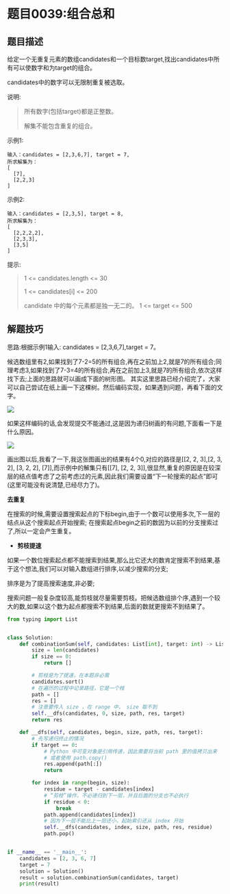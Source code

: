 # 题目0039:组合总和

## 题目描述

给定一个无重复元素的数组candidates和一个目标数target,找出candidates中所有可以使数字和为target的组合。

candidates中的数字可以无限制重复被选取。

说明:

> 所有数字(包括target)都是正整数。
> 
> 解集不能包含重复的组合。
 
示例1:

```
输入：candidates = [2,3,6,7], target = 7,
所求解集为：
[
  [7],
  [2,2,3]
]
```

示例2:

```
输入：candidates = [2,3,5], target = 8,
所求解集为：
[
  [2,2,2,2],
  [2,3,3],
  [3,5]
]
```

提示:

> 1 <= candidates.length <= 30
> 
> 1 <= candidates[i] <= 200
> 
> candidate 中的每个元素都是独一无二的。
> 1 <= target <= 500

## 解题技巧

思路:根据示例1输入: candidates = [2,3,6,7],target = 7。

候选数组里有2,如果找到了7-2=5的所有组合,再在之前加上2,就是7的所有组合;同理考虑3,如果找到了7-3=4的所有组合,再在之前加上3,就是7的所有组合,依次这样找下去;上面的思路就可以画成下面的树形图。
其实这里思路已经介绍完了，大家可以自己尝试在纸上画一下这棵树。然后编码实现，如果遇到问题，再看下面的文字。

![](http://pic.leetcode-cn.com/fe32ae9cee9ec8e2545d038d80a8da70d809eed01c153c6f0076801baab5010d-39-1.png)

如果这样编码的话,会发现提交不能通过,这是因为递归树画的有问题,下面看一下是什么原因。

![](http://pic.leetcode-cn.com/ade93b4f0678b2b1385ad1362ff426ce0a5a800a5b0ae07dfb65f58677374559-39-3.png)

画出图以后,我看了一下,我这张图画出的结果有4个0,对应的路径是[[2, 2, 3],[2, 3, 2], [3, 2, 2], [7]],而示例中的解集只有[[7], [2, 2, 3]],很显然,重复的原因是在较深层的结点值考虑了之前考虑过的元素,因此我们需要设置“下一轮搜索的起点”即可(这里可能没有说清楚,已经尽力了)。

**去重复**

在搜索的时候,需要设置搜索起点的下标begin,由于一个数可以使用多次,下一层的结点从这个搜索起点开始搜索;
在搜索起点begin之前的数因为以前的分支搜索过了,所以一定会产生重复。

* **剪枝提速**

如果一个数位搜索起点都不能搜索到结果,那么比它还大的数肯定搜索不到结果,基于这个想法,我们可以对输入数组进行排序,以减少搜索的分支;

排序是为了提高搜索速度,非必要;

搜索问题一般复杂度较高,能剪枝就尽量需要剪枝。把候选数组排个序,遇到一个较大的数,如果以这个数为起点都搜索不到结果,后面的数就更搜索不到结果了。


```python
from typing import List


class Solution:
    def combinationSum(self, candidates: List[int], target: int) -> List[List[int]]:
        size = len(candidates)
        if size == 0:
            return []

        # 剪枝是为了提速，在本题非必需
        candidates.sort()
        # 在遍历的过程中记录路径，它是一个栈
        path = []
        res = []
        # 注意要传入 size ，在 range 中， size 取不到
        self.__dfs(candidates, 0, size, path, res, target)
        return res

    def __dfs(self, candidates, begin, size, path, res, target):
        # 先写递归终止的情况
        if target == 0:
            # Python 中可变对象是引用传递，因此需要将当前 path 里的值拷贝出来
            # 或者使用 path.copy()
            res.append(path[:])
            return

        for index in range(begin, size):
            residue = target - candidates[index]
            # “剪枝”操作，不必递归到下一层，并且后面的分支也不必执行
            if residue < 0:
                break
            path.append(candidates[index])
            # 因为下一层不能比上一层还小，起始索引还从 index 开始
            self.__dfs(candidates, index, size, path, res, residue)
            path.pop()


if __name__ == '__main__':
    candidates = [2, 3, 6, 7]
    target = 7
    solution = Solution()
    result = solution.combinationSum(candidates, target)
    print(result)
```